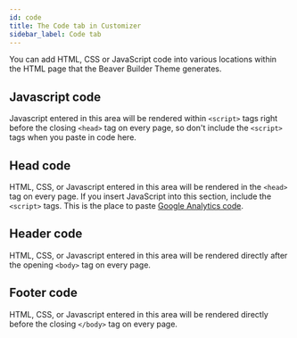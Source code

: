 ```yaml
---
id: code
title: The Code tab in Customizer
sidebar_label: Code tab
---
```


You can add HTML, CSS or JavaScript code into various locations within the HTML page that the Beaver Builder Theme generates.

##  Javascript code

Javascript entered in this area will be rendered within `<script>` tags right before the closing `<head>` tag on every page, so don't include the `<script>` tags when you paste in code here.

## Head code

HTML, CSS, or Javascript entered in this area will be rendered in the `<head>` tag on every page. If you insert JavaScript into this section, include the `<script>` tags. This is the place to paste [Google Analytics code](/bb-theme/code/insert-google-analytics-code.md). 

##  Header code

HTML, CSS, or Javascript entered in this area will be rendered directly after the opening `<body>` tag on every page.

##  Footer code

HTML, CSS, or Javascript entered in this area will be rendered directly before the closing `</body>` tag on every page.
